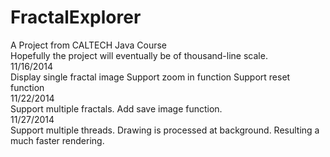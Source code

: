 FractalExplorer
===============
A Project from CALTECH Java Course<br>
Hopefully the project will eventually be of thousand-line scale.
<br>11/16/2014 <br>
  Display single fractal image
  Support zoom in function
  Support reset function
<br>11/22/2014 <br>
  Support multiple fractals.
  Add save image function.
<br>11/27/2014 <br>
  Support multiple threads.
  Drawing is processed at background.
  Resulting a much faster rendering.
